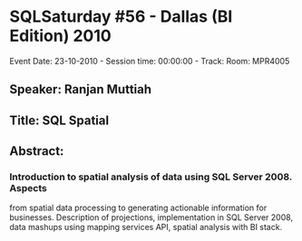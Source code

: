 # SQLSaturday #56 - Dallas (BI Edition) 2010
Event Date: 23-10-2010 - Session time: 00:00:00 - Track: Room: MPR4005
## Speaker: Ranjan Muttiah
## Title: SQL Spatial
## Abstract:
### Introduction to spatial analysis of data using SQL Server 2008. Aspects
from spatial data processing to generating actionable information
for businesses. Description of projections, implementation in SQL Server 2008, 
data mashups using mapping services API, spatial analysis with BI stack.
